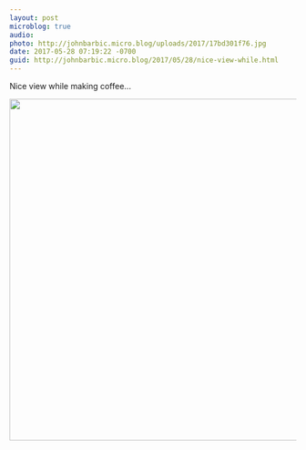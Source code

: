 ```yaml
---
layout: post
microblog: true
audio: 
photo: http://johnbarbic.micro.blog/uploads/2017/17bd301f76.jpg
date: 2017-05-28 07:19:22 -0700
guid: http://johnbarbic.micro.blog/2017/05/28/nice-view-while.html
---
```

Nice view while making coffee...

<img src="http://johnbarbic.micro.blog/uploads/2017/17bd301f76.jpg" width="600" height="600" style="height: auto" />
